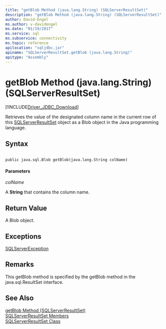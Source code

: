 ```yaml
---
title: "getBlob Method (java.lang.String) (SQLServerResultSet)"
description: "getBlob Method (java.lang.String) (SQLServerResultSet)"
author: David-Engel
ms.author: v-davidengel
ms.date: "01/19/2017"
ms.service: sql
ms.subservice: connectivity
ms.topic: reference
apilocation: "sqljdbc.jar"
apiname: "SQLServerResultSet.getBlob (java.lang.String)"
apitype: "Assembly"
---
```

# getBlob Method (java.lang.String) (SQLServerResultSet)
[!INCLUDE[Driver_JDBC_Download](../../../includes/driver_jdbc_download.md)]

  Retrieves the value of the designated column name in the current row of this [SQLServerResultSet](../../../connect/jdbc/reference/sqlserverresultset-class.md) object as a Blob object in the Java programming language.  
  
## Syntax  
  
```  
  
public java.sql.Blob getBlob(java.lang.String colName)  
```  
  
#### Parameters  
 *colName*  
  
 A **String** that contains the column name.  
  
## Return Value  
 A Blob object.  
  
## Exceptions  
 [SQLServerException](../../../connect/jdbc/reference/sqlserverexception-class.md)  
  
## Remarks  
 This getBlob method is specified by the getBlob method in the java.sql.ResultSet interface.  
  
## See Also  
 [getBlob Method &#40;SQLServerResultSet&#41;](../../../connect/jdbc/reference/getblob-method-sqlserverresultset.md)   
 [SQLServerResultSet Members](../../../connect/jdbc/reference/sqlserverresultset-members.md)   
 [SQLServerResultSet Class](../../../connect/jdbc/reference/sqlserverresultset-class.md)  
  
  
